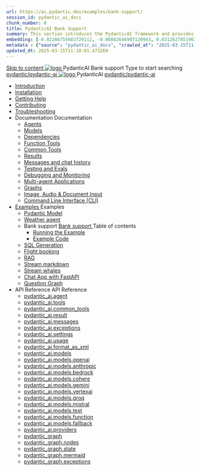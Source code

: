 ```yaml
---
url: https://ai.pydantic.dev/examples/bank-support/
session_id: pydantic_ai_docs
chunk_number: 0
title: PydanticAI Bank Support
summary: This section introduces the PydanticAI framework and provides navigation links to various resources, including installation, help, contributing, and documentation on models and agents.
embedding: [-0.02166755683720112, -0.00882646907120943, 0.03126278519630432, -0.02188110165297985, 0.013780680485069752, 0.003840225748717785, -0.017297031357884407, 0.023205071687698364, 0.00042953406227752566, 0.016314731910824776, 0.015417847782373428, -0.09133971482515335, -0.02051442116498947, -0.04276566579937935, 0.021340124309062958, 0.015318194404244423, -0.026678714901208878, 0.022891873493790627, 0.002758271526545286, 0.044559430330991745, 0.05116504803299904, 0.0026283657643944025, 0.007164387963712215, 0.018848782405257225, 0.0004973786417394876, 0.0010766156483441591, 0.008242783136665821, 0.05019698292016983, 0.021824156865477562, -0.049712952226400375, 0.03667255491018295, -0.017994606867432594, -0.02460022270679474, 0.0002353428426431492, 0.025667941197752953, 0.017980370670557022, 0.0028525865636765957, 0.006943725980818272, -0.006399190053343773, 0.026151973754167557, 0.03359752520918846, -0.05674565210938454, 0.036302413791418076, -0.0016006872756406665, -0.057201214134693146, 0.022479023784399033, 0.008015003055334091, 0.017083488404750824, 0.019161978736519814, 0.009082721546292305, -0.0860438346862793, 0.005395534913986921, -0.048858776688575745, 0.005214022938162088, -0.012833970598876476, -0.0025749800261110067, -0.03006693907082081, 0.024002300575375557, 0.00195392407476902, -0.031547509133815765, 0.021696029230952263, -0.009830123744904995, -0.026579059660434723, 0.0592227578163147, -0.04236705228686333, 0.010670062154531479, -0.06918812543153763, 0.01816544309258461, -0.08131740242242813, -0.020343586802482605, 0.03339821845293045, 0.03177528828382492, -0.030636388808488846, -0.06309501826763153, -0.015489029698073864, -0.03496420755982399, 0.027589833363890648, 0.0829688087105751, -0.014036932960152626, -0.0607033297419548, -0.0009155682055279613, 0.026522114872932434, -0.006178528070449829, -0.01201538648456335, -0.0031177366618067026, -0.021624848246574402, -0.03106347657740116, 0.008748169988393784, -0.015460556373000145, -0.0199876818805933, -0.006513080094009638, 0.0024504128377884626, -0.027917267754673958, -0.00014703367196489125, 0.09976757317781448, 0.022607149556279182, 0.004256635904312134, -0.010591763071715832, 0.0071181198582053185, 0.022180061787366867, 0.02636551670730114, -0.03379683569073677, -0.03963369131088257, 0.019503649324178696, 0.03858020901679993, -0.0063208905048668385, 0.01686994545161724, -0.014542318880558014, -0.012627544812858105, 0.013389184139668941, -0.12174832820892334, -0.02155366726219654, -0.018863018602132797, 0.023262016475200653, -0.06058943644165993, 0.012442474253475666, 0.00869122426956892, -0.01685570925474167, 0.009018657729029655, -0.054268546402454376, -0.03573296219110489, -0.0015802226262167096, 0.018080025911331177, 0.01126798428595066, 0.03801076114177704, 0.009780297055840492, -0.014706036075949669, -0.031148893758654594, -0.043135806918144226, -0.006783568300306797, 0.00608599279075861, 0.005448921117931604, 0.018791837617754936, -0.017353976145386696, -0.006623410619795322, -0.008484799414873123, -0.030949587002396584, 0.003274335293099284, -0.0306079164147377, 0.04609694704413414, 0.03735589236021042, -0.03277182579040527, 0.000421303731855005, 0.04484415799379349, -0.03345516324043274, -0.0010944110108539462, -0.0222654789686203, 0.005075219552963972, -0.03951980173587799, 6.600944470847026e-05, 0.04746362566947937, 0.023945355787873268, -0.036615610122680664, -0.026080792769789696, -0.04413234442472458, 0.018578292801976204, 0.020941508933901787, 0.03587532415986061, 0.0012607970274984837, -0.05176296830177307, -0.020685257390141487, 0.05859636515378952, -0.04900113865733147, -0.004783376585692167, -0.03268640860915184, -0.01025009248405695, -0.05190533027052879, -0.008242783136665821, -0.059393592178821564, -0.06924507021903992, -0.01984531804919243, -0.019546357914805412, -0.013880333863198757, -0.0006126032094471157, 0.016428621485829353, -0.02343285083770752, -0.01953212171792984, -0.025639468804001808, -0.002825893694534898, -0.05119352042675018, -0.029155820608139038, -0.018265096470713615, -0.03331280127167702, -0.024315498769283295, -0.009588107466697693, -0.02694920264184475, -0.003115957137197256, 0.004338494036346674, -0.03208848461508751, 0.062013063579797745, 0.01901961676776409, 0.026977675035595894, 0.030778750777244568, 0.029326654970645905, 0.013880333863198757, -0.0445309579372406, 0.07027008384466171, -0.006851190701127052, 0.01393727958202362, 0.01086936891078949, 0.003274335293099284, 0.004890148527920246, 0.03280029818415642, 0.015289722010493279, 0.007281837053596973, -0.030095411464571953, 0.006819159258157015, 0.003039437346160412, -0.019190451130270958, -0.024059245362877846, 0.049912258982658386, -0.05332895740866661, 0.02740476280450821, -0.015432083979249, -0.02348979562520981, -0.007623506709933281, -0.044901102781295776, 0.007708923891186714, 9.170140401693061e-05, 0.03809617832303047, -0.03166139870882034, 0.0743701159954071, 0.017368212342262268, -0.011695071123540401, -0.007758751045912504, 0.01778106391429901, 0.05956443026661873, -0.051535189151763916, 0.0246714036911726, 0.005317235831171274, 0.015802226960659027, 0.014948052354156971, -0.0011353401932865381, -0.009509808383882046, 0.024372443556785583, -0.046324726194143295, 0.005441803019493818, -0.007064734119921923, 0.0032227288465946913, -0.01015755720436573, 0.006313772406429052, 0.020671021193265915, 0.014634855091571808, 0.010954787023365498, 0.021197762340307236, 0.00475134514272213, -0.014791453257203102, -0.04418928921222687, 0.038238540291786194, 0.04922891780734062, 0.040203142911195755, -0.017610229551792145, 0.0017617347184568644, -0.010093494318425655, -0.00385802099481225, -0.0318891778588295, -0.021596375852823257, 0.004124950617551804, -0.028344353660941124, -0.007737396750599146, -0.0074241990223526955, 0.012720081023871899, -0.02350403182208538, -0.0028009803500026464, -0.010050785727798939, -0.021724501624703407, -0.011638126336038113, 0.027632541954517365, -0.056033842265605927, -0.04492957517504692, 0.02454327791929245, 0.047292791306972504, 0.06685338169336319, -0.02551134303212166, -0.04700806364417076, 0.02188110165297985, -0.016898417845368385, 0.025169672444462776, 0.017467867583036423, 0.013823389075696468, -0.013339357450604439, -0.007523852866142988, 0.04205385223031044, 0.03510656952857971, 0.003146209055557847, 0.04771987721323967, -0.0057621183805167675, -0.024272790178656578, -0.012079449370503426, -0.004950652364641428, 0.03006693907082081, 0.015859171748161316, 0.01765293814241886, -0.03755520284175873, 0.025796066969633102, -0.024244317784905434, 0.06617004424333572, 0.031006531789898872, 0.031148893758654594, -0.007516734767705202, 0.0445309579372406, 0.01595882512629032, -0.021852629259228706, -0.0077160419896245, 0.003979029133915901, 0.009153902530670166, -0.025283562019467354, -0.002359656849876046, 0.05916581302881241, -0.04259483143687248, -0.03496420755982399, 0.019873790442943573, 0.008057711645960808, -0.030095411464571953, -0.016841471195220947, -0.036814916878938675, 0.06457558274269104, -0.020685257390141487, 0.05611925944685936, -0.04080106317996979, -0.06258251518011093, -0.04629625380039215, 0.047492098063230515, 0.03761214762926102, -0.06098805367946625, -0.009267792105674744, 0.018507111817598343, -0.0042352816089987755, -0.021069634705781937, -0.01608695089817047, 0.015659864991903305, -0.03365446999669075, -0.0030287601985037327, 0.025952665135264397, -0.017752591520547867, -0.030294718220829964, -0.013915924355387688, 0.030579444020986557, -0.0018097819993272424, 0.0361885242164135, -0.06360752135515213, -0.03821006789803505, -0.039946891367435455, -0.02975374273955822, -0.017852244898676872, 0.014677563682198524, 0.01350307371467352, 0.029056165367364883, -0.0024913421366363764, -0.004092919174581766, -0.016770290210843086, -0.009588107466697693, 0.020927272737026215, 0.02857213467359543, -0.012606190517544746, 0.00603616563603282, -0.019304342567920685, -0.012819734402000904, -0.026650242507457733, 0.020528659224510193, -0.06468947231769562, -0.007616388611495495, -0.0007091427105478942, 0.00097696203738451, 0.006737300660461187, 0.018848782405257225, -0.017951898276805878, -0.03866562992334366, 0.017069252207875252, -0.007267600391060114, 0.018208151683211327, 0.00497912522405386, -0.011823197826743126, -0.023034237325191498, -0.024571750313043594, -0.04697959125041962, -0.034337811172008514, 0.0012154190335422754, 0.002640822436660528, 0.03112042136490345, 0.012406883761286736, -0.002507357858121395, 0.00869122426956892, 0.01536090299487114, 0.05865330994129181, 0.023802993819117546, -0.004783376585692167, -0.002957578981295228, 0.0065593477338552475, 0.04760598763823509, 0.06076027452945709, -0.032259318977594376, -0.0005792370066046715, -0.005121487192809582, 0.02811657451093197, 0.008164484053850174, -0.007189301308244467, 0.011332047171890736, 0.06366446614265442, 0.014620618894696236, 0.0065629067830741405, -0.0046196598559618, -0.025340506806969643, -0.003101720940321684, 0.0028419094160199165, 0.031348202377557755, 0.07180759310722351, 0.024642931297421455, -0.003083925461396575, -0.026507878676056862, 0.031348202377557755, -0.037925343960523605, 0.023205071687698364, -0.029184293001890182, -0.018151206895709038, -0.040971897542476654, 0.004762022290378809, 0.019389759749174118, 0.019831081852316856, 0.042025379836559296, -0.018834546208381653, -0.08530355244874954, -0.04114273563027382, -0.01796613447368145, -0.06400613486766815, 0.05996304377913475, 0.05626162141561508, -0.026436697691679, -0.0018311364110559225, -0.04342053085565567, 0.012506537139415741, 0.01802307926118374, 0.03633088618516922, -0.004181895405054092, 0.0020962862763553858, -0.03835242986679077, 0.017425157129764557, 0.025995373725891113, 0.014015578664839268, -0.006189205218106508, 0.03217390179634094, -0.046637922525405884, -0.03598921373486519, 0.035135041922330856, -0.0055307792499661446, -0.012741435319185257, -0.0016238210955634713, -0.03559060022234917, -0.022692566737532616, -0.025610996410250664, 0.005046747159212828, -0.012997686862945557, -0.002519814530387521, 0.01770988292992115, -0.017339739948511124, -0.06030471250414848, 0.06787839531898499, 0.002503798808902502, 0.05014003813266754, -0.0031266342848539352, 0.05167755112051964, 0.03237320855259895, -0.054923415184020996, 0.02961137890815735, -0.005050306208431721, 0.002405924489721656, 0.038437847048044205, -0.004886589478701353, 0.027305109426379204, -0.0021514517720788717, 0.025312034413218498, -0.028500953689217567, -0.009837241843342781, -0.016884181648492813, -0.02390264719724655, -0.02766101434826851, 0.029013456776738167, 0.015602919273078442, -0.026223154738545418, 0.012314347550272942, 0.029582906514406204, -0.024301262572407722, -0.009474217891693115, 0.014371484518051147, 0.004242399707436562, 0.07066869735717773, -0.017610229551792145, -0.034935735166072845, 0.0008959933766163886, 0.020742202177643776, -0.008584452793002129, 0.013951515778899193, 0.04367678612470627, -0.018265096470713615, 0.017681410536170006, 0.013140049763023853, -0.04370525851845741, -0.008185838349163532, -0.009018657729029655, -0.00590803986415267, 0.002242207759991288, -0.020073099061846733, -0.016172368079423904, 0.045869164168834686, 0.001323970383964479, -0.05070948600769043, 0.005246054381132126, -0.000608599279075861, -0.004288667347282171, 0.035191986709833145, -0.049257390201091766, -0.010043667629361153, 0.0016051360871642828, 0.0369572788476944, 0.031803760677576065, 0.031746815890073776, -0.0072391279973089695, 0.029440544545650482, -0.003751249285414815, 0.0014458681689575315, 0.02630857191979885, -0.026778368279337883, 0.004833203740417957, 0.024400915950536728, 0.005242495331913233, -0.021923810243606567, -0.030864167958498, -0.03832395747303963, -0.01686994545161724, -0.018065787851810455, 0.026080792769789696, 0.010428045876324177, 0.016357440501451492, -0.007801459636539221, -0.06537281721830368, -0.00040195134351961315, 0.0077801053412258625, 0.008876295760273933, -0.03308502212166786, -0.022479023784399033, -0.005997016094624996, 0.019517885521054268, -0.02069949358701706, 0.004053769167512655, 0.010556171648204327, 0.011225275695323944, 0.01984531804919243, 0.012271638959646225, -0.01171642541885376, 0.02565370500087738, 0.0829688087105751, -0.02259291335940361, 0.005801267921924591, -0.025312034413218498, 0.005658905487507582, 0.023717576637864113, -0.020557131618261337, -0.01477721706032753, 0.02084185555577278, -0.0047335498966276646, 0.007637742906808853, -0.019062325358390808, 0.019062325358390808, 0.023475559428334236, -0.021041162312030792, 0.042879555374383926, 0.03866562992334366, -0.023205071687698364, -0.05110810324549675, 0.0034914379939436913, -0.006943725980818272, 5.35527324245777e-05, -0.013631200417876244, -0.016385912895202637, -0.0018071127124130726, 0.002564302645623684, -0.025098491460084915, -0.020799146965146065, -0.013033278286457062, 0.009004421532154083, -0.029469016939401627, -0.025240853428840637, 0.003235185518860817, 0.014542318880558014, -0.0410003699362278, 0.006473930086940527, -0.0010766156483441591, 0.014520964585244656, 0.01513312291353941, -0.0073530180379748344, 0.011609653942286968, -0.01654251106083393, -0.013460365124046803, -0.018905727192759514, -0.019546357914805412, 0.0016006872756406665, 0.04552749544382095, -0.01061311736702919, -0.039889946579933167, 0.005655346438288689, -0.0016594117041677237, -0.03667255491018295, -0.02161061204969883, 0.03117736615240574, -0.00029629174969159067, 0.0014405295951291919, 0.008513271808624268, 0.020614076405763626, -0.005609078798443079, 0.002445074263960123, -0.016257787123322487, -0.013581372797489166, -0.008370908908545971, -0.03783992677927017, -0.01608695089817047, 0.02669295109808445, -0.051136575639247894, 0.01686994545161724, 0.04381914809346199, -0.04054481163620949, 0.0003623568045441061, 0.007089647464454174, 0.02778914012014866, -0.007388608530163765, -0.0019681602716445923, 0.003345516510307789, -0.010947668924927711, -0.04270872101187706, -0.02865755185484886, -0.0074241990223526955, -0.03507809713482857, 0.042082324624061584, 0.04213926941156387, 0.010470754466950893, -0.013318002223968506, 0.018378986045718193, 0.003521689912304282, -0.025112727656960487, 0.005142841953784227, -0.03470795229077339, 0.012065213173627853, 0.027903031557798386, -0.003046555444598198, -0.024956129491329193, 0.026208918541669846, -0.015987297520041466, -0.01595882512629032, 0.006545111536979675, 0.017211614176630974, -0.0151758324354887, -0.001051702187396586, 0.005114369094371796, 0.029013456776738167, -0.00706117507070303, 0.023532504215836525, -0.02317659929394722, -0.002334743272513151, -0.03314196690917015, -0.02017275243997574, 0.038494791835546494, -0.056147731840610504, 0.04333511367440224, 0.01711196079850197, -0.019574830308556557, -0.02694920264184475, 0.029440544545650482, 0.03396767005324364, 0.032971132546663284, 0.019290104508399963, 0.014891107566654682, -0.032060012221336365, 0.008620043285191059, 0.030949587002396584, 0.02857213467359543, -0.00696863979101181, -0.0057656774297356606, 0.001895199529826641, -0.0657714307308197, -0.00941015500575304, 0.01523277722299099, -0.017268558964133263, 0.0031586657278239727, -0.07243399322032928, 0.030095411464571953, 0.07414233684539795, -0.012136395089328289, 0.021439777687191963, 0.01796613447368145, 0.004164100158959627, 0.04154134914278984, 0.017866481095552444, -0.0132183488458395, 0.01634320430457592, 0.009509808383882046, -0.0005547684850171208, 0.023347433656454086, -0.023219307884573936, 0.030579444020986557, -0.02337590605020523, -0.14145128428936005, -0.033227384090423584, 0.006594938226044178, -0.00213187700137496, -0.017567520961165428, -0.0250557828694582, -0.00011255527351750061, -0.0032512012403458357, 0.01132492907345295, 0.03504962474107742, -0.038181595504283905, -0.031091948971152306, 0.00891900435090065, -0.021567903459072113, 0.01201538648456335, -0.023262016475200653, 0.008513271808624268, 0.0018400340341031551, 0.008513271808624268, -0.009232201613485813, -0.037412840873003006, -0.031547509133815765, 0.028273172676563263, -0.014805689454078674, -0.008733933791518211, -0.003448729170486331, -0.02995304949581623, -0.021582139655947685, 0.022379370406270027, -0.017097724601626396, -0.014720272272825241, 0.008840705268085003, 0.006488166283816099, 0.006399190053343773, -0.018848782405257225, 0.02030087821185589, -0.023020001128315926, -0.06150055676698685, 0.02095574513077736, -0.031547509133815765, -0.0009885289473459125, -0.007758751045912504, -0.02246478758752346, -0.01113273948431015, -0.015289722010493279, -0.019560594111680984, -0.04037397727370262, 0.023973828181624413, 0.04809001833200455, -0.021952282637357712, -0.0065557886846363544, -0.00709676556289196, 0.012670253403484821, -0.0012857104884460568, -0.009758942760527134, 0.0076662153005599976, -0.005868889857083559, 0.0014049389865249395, 0.009701997973024845, -0.009267792105674744, 0.0038295486010611057, -0.007264041341841221, 0.011011731810867786, -0.03171834349632263, 0.04250941425561905, 0.0034949970431625843, -0.017667174339294434, 0.022023463621735573, -0.011211039498448372, -0.01406540535390377, -0.004591187462210655, -0.010506344959139824, 0.001014332054182887, -0.001781309605576098, 0.017951898276805878, 0.022123116999864578, -0.03000999428331852, 0.008249901235103607, -0.023845702409744263, 0.01874912902712822, -0.01574528217315674, -0.0030714687891304493, -0.006360040511935949, -0.004320698790252209, 0.002736917231231928, 0.017866481095552444, -0.013723735697567463, 0.004381203092634678, -0.02714850939810276, -0.044901102781295776, -0.033483635634183884, -0.05945054069161415, -0.0029237677808851004, 0.0037761626299470663, -0.013723735697567463, 0.01464909128844738, -0.022350896149873734, 0.0065629067830741405, -0.1006786897778511, -0.001829356886446476, -0.015033469535410404, -0.0031835793051868677, 0.04877335950732231, -0.02474258467555046, 0.010449400171637535, 0.032259318977594376, 0.0013907026732340455, -0.019361287355422974, 0.0026141295675188303, 0.003050114493817091, -0.0367010273039341, -0.0036943042650818825, 0.03633088618516922, -0.03729894757270813, 0.04965600743889809, -0.005886685103178024, 0.027262400835752487, -0.0030696892645210028, -0.01836474984884262, -0.004338494036346674, -0.014442665502429008, 0.048602525144815445, -0.0402316153049469, -0.0006001464789733291, -0.0011531354393810034, 0.030864167958498, 0.03345516324043274, 0.014990760944783688, -0.022678330540657043, -0.03208848461508751, -0.011025968007743359, 0.01927586831152439, -0.01025009248405695, 0.04441706836223602, -0.0023400820791721344, 0.02911311201751232, 0.005755000282078981, -0.0064383395947515965, 0.0016691992059350014, -0.013702381402254105, 0.027831848710775375, 0.006000575143843889, 0.03356905281543732, 0.009474217891693115, -0.026208918541669846, 0.005865330807864666, -0.005915157962590456, 0.020856091752648354, 0.02363215945661068, 0.04646708816289902, 0.00675153685733676, 0.020614076405763626, 0.01752481237053871, 0.029582906514406204, -0.0536421537399292, 0.021268943324685097, 0.008975949138402939, 0.002069593407213688, 0.005082337651401758, -0.0024664285592734814, -0.004690841306000948, -0.019774137064814568, -0.023674868047237396, -0.0008977729012258351, -0.0495990589261055, 0.0063707176595926285, -0.015432083979249, -0.013723735697567463, -0.01477721706032753, 0.030579444020986557, -0.0035679577849805355, -0.01123239379376173, -0.016058478504419327, 0.015731045976281166, 0.005587724037468433, 0.009096957743167877, -0.0026906493585556746, -0.0313766747713089, 0.04342053085565567, -0.05079490318894386, -0.025625232607126236, 0.025753358379006386, -0.018663709983229637, -0.01725432276725769, -0.004160541109740734, -0.024045009166002274, 0.0068120406940579414, -0.018336277455091476, 0.011211039498448372, -0.025084255263209343, 0.010456518270075321, 0.009637934155762196, -0.00675153685733676, 0.010371101088821888, -0.021397069096565247, 0.016172368079423904, 0.01419353112578392, 0.01123239379376173, 0.050282400101423264, 0.01810849830508232, -0.010912078432738781, 0.026977675035595894, -0.013325121253728867, 0.03536282107234001, -0.006292418111115694, -0.033768363296985626, -0.01725432276725769, 0.0036765090189874172, 0.013624081388115883, 0.012193339876830578, 0.009175256825983524, -0.011737779714167118, -0.029639851301908493, -0.0024361766409128904, 0.06127277761697769, -5.6722517911111936e-05, -0.054126184433698654, 0.0032850124407559633, 0.025482870638370514, -0.0132183488458395, -0.005836858414113522, 0.04473026841878891, -0.014115232042968273, -0.010563289746642113, -0.007431317586451769, 0.0005463157431222498, -0.019774137064814568, -0.012058095075190067, 0.018051551654934883, 0.0018578293966129422, -0.03963369131088257, 0.043392058461904526, 0.003939879592508078, -0.007858404889702797, 0.02669295109808445, -0.019631775096058846, 0.020671021193265915, -0.004996920470148325, 0.017923425883054733, -0.008114656433463097, -0.01699807122349739, -0.010591763071715832, -0.033825308084487915, -0.017752591520547867, -0.0009609461994841695, -0.006053961347788572, -0.004466620273888111, -0.002809877973049879, 0.036615610122680664, -0.01829356886446476, -0.004366966895759106, 0.02787455916404724, -0.0018649474950507283, 0.04037397727370262, -0.007673333398997784, -0.05227547511458397, 0.003119516186416149, -0.011417464353144169, -0.005623314995318651, 0.04920044541358948, 0.003840225748717785, -0.030237773433327675, -0.013887451961636543, -0.008769524283707142, -0.01947517693042755, -0.007772987242788076, -0.02669295109808445, 0.0027351377066224813, -0.018663709983229637, 0.014207767322659492, 0.044502485543489456, 0.026322808116674423, 0.030437082052230835, 0.07528124004602432, 0.06036165729165077, -0.01190861500799656, -0.02786032110452652, 0.01913350634276867, -0.01337494794279337, -0.015489029698073864, 0.013887451961636543, 0.019090797752141953, 0.03354058042168617, -0.012976332567632198, -0.0013515530154109001, 0.02492765709757805, -0.01380203478038311, 0.02565370500087738, 0.03573296219110489, -0.011830315925180912, -0.00753808906301856, 0.0447872132062912, -0.006413426250219345, 0.027717959135770798, 0.0412566252052784, 0.005317235831171274, -0.0004513332969509065, -0.0023845701944082975, 0.014172176830470562, 0.01705501601099968, 0.013958633877336979, -0.014691799879074097, -0.013239703141152859, 0.020671021193265915, -0.013752208091318607, -0.023717576637864113, 0.021696029230952263, 0.020001918077468872, -0.022251242771744728, 0.009082721546292305, 0.0021852629724889994, -0.004989802371710539, -0.014464019797742367, 0.022692566737532616, -0.036615610122680664, -0.006456134840846062, -0.029440544545650482, -0.008513271808624268, -0.028500953689217567, -0.03359752520918846, -0.023447087034583092, 0.004961329512298107, 0.0178380087018013, 0.02168179303407669, 0.012349938042461872, -0.002720901509746909, 0.02454327791929245, 0.005594842601567507, -0.01477721706032753, 0.016371676698327065, -0.033483635634183884, -0.0009155682055279613, 0.032060012221336365, 0.004470179323107004, 0.022180061787366867, 0.013075986877083778, 0.017140433192253113, -0.016770290210843086, -0.007559443358331919, 0.009545398876070976, 0.009168138727545738, -0.01927586831152439, 0.011937087401747704, 0.02095574513077736, 0.02655058726668358, 0.0480615459382534, 0.002564302645623684, -0.010499226860702038, -0.00953828077763319, 0.025155436247587204, 0.02656482346355915, -0.016101187095046043, 0.033825308084487915, -0.008662751875817776, 0.029155820608139038, 0.003178240731358528, -0.01015755720436573, 0.011211039498448372, 0.005164196249097586, 0.02793150395154953, -0.002039341488853097, -0.007744514849036932, -0.010541935451328754, -0.022180061787366867, -0.001743939472362399, -0.015289722010493279, 0.018592528998851776, 0.026593295857310295, -0.019389759749174118, 0.026678714901208878, 0.001444088644348085, 0.007737396750599146, -0.01061311736702919, -0.014079641550779343, -0.011801843531429768, -0.02336166985332966, 0.0007304970640689135, -0.029155820608139038, -0.03470795229077339, 0.008413617499172688, 0.0049186209216713905, -0.009253555908799171, 0.01914774253964424, -0.02494189329445362, -0.025155436247587204, -0.04322122409939766, -0.008577334694564342, 0.0028276732191443443, 0.029839159920811653, 0.019774137064814568, -0.0024877828545868397, -0.007345899939537048, -0.004769140388816595, 0.012449592351913452, 0.00016249333566520363, -0.0019468058599159122, 0.014706036075949669, -0.03385378047823906, 0.02044324018061161, 0.020984217524528503, 0.014222003519535065, 0.005142841953784227, 0.007986530661582947, 0.00497912522405386, 0.0021888220217078924, -0.07596457749605179, 0.041057318449020386, 0.010840896517038345, -0.01920468732714653, -0.020656784996390343, 0.021710265427827835, 0.012926505878567696, 0.004164100158959627, 0.008968831039965153, -0.040260087698698044, -0.008876295760273933, -0.035248931497335434, 0.0026906493585556746, 0.010442282073199749, 0.02551134303212166, 0.001492135925218463, 0.0151758324354887, 0.010271447710692883, -0.029696796089410782, 0.009004421532154083, 0.0005925834993831813, 0.012164867483079433, -0.013246821239590645, 0.017695646733045578, 0.00722845084965229, -0.01803731545805931, 0.020229697227478027, -0.041883017867803574, -0.0014049389865249395, -0.07055480778217316, -0.0038153124041855335, -0.002138995099812746, -0.05324353650212288, 0.004398998338729143, -0.021197762340307236, -0.007345899939537048, -0.01445690169930458, 0.020941508933901787, -0.01940399594604969, 0.004149863962084055, 0.006466811988502741, -0.00017472761101089418, -0.011595417745411396, 0.09196611493825912, -0.005367062520235777, -0.01947517693042755, 0.029212765395641327, 0.013787798583507538, 0.013026160188019276, 0.00310883903875947, -0.001234104041941464, -0.003204933600500226, -0.021909574046730995, -0.022379370406270027, 0.030807223170995712, 0.007858404889702797, -0.010484990663826466, 0.01862100139260292, -0.01583069935441017, -0.005043188109993935, 0.026251627132296562, 0.02253596857190132, 0.0053350310772657394, 0.014905343763530254, 0.039889946579933167, -0.027162745594978333, -0.014592146500945091, 0.01507617812603712, 0.0011949543841183186, 0.010200265794992447, -0.025924192741513252, 0.033227384090423584, 0.04939975216984749, 0.010840896517038345, -0.054126184433698654, -0.007143033668398857, 0.00035635087988339365, -0.025938428938388824, 0.03442322835326195, -0.0050609833560884, -0.013887451961636543, -0.017154669389128685, 0.007523852866142988, 0.018763365224003792, 0.015047705732285976, -0.017225850373506546, -0.009815887548029423, 0.008043475449085236, 0.015275485813617706, 0.0404878668487072, -0.025155436247587204, 0.00497912522405386, 0.008064829744398594, -0.02585301175713539, 0.025482870638370514, -0.008470563217997551, -0.010670062154531479, -0.013695263303816319, -0.0205001849681139, -0.0026052319444715977, 0.06389224529266357, 0.03243015334010124, 0.025696413591504097, -0.036302413791418076, 0.013303766027092934, -0.001340875867754221, 0.02786032110452652, -0.013417656533420086, -0.06508809328079224, 0.0006873434758745134, -0.009495572187006474, -0.0025909957475960255, 0.043904565274715424, -0.013189876452088356, 0.007844168692827225, 0.007388608530163765, 0.006402749102562666, 0.015474793501198292, 0.02740476280450821, 0.005918717011809349, 0.0016113644232973456, 0.013204112648963928, 0.03257251903414726, 0.0005169534706510603, -0.012983450666069984, -0.007039820775389671, 0.036757972091436386, -0.017610229551792145, -0.03277182579040527, 0.013915924355387688, 0.0007313868263736367, -0.02773219533264637, 0.0092393197119236, -0.002108743181452155, 0.015403611585497856, -0.01640014909207821, 0.038836464285850525, 0.007808577734977007, 0.02674989588558674, -0.023133890703320503, 0.01291938778012991, 0.003475422039628029, 0.02096998132765293, 0.01042092777788639, 0.01116832997649908, -0.046780284494161606, 0.010363982990384102, -0.014086759649217129, 0.01178760640323162, -0.004986243322491646, -0.01672758162021637, -0.015517502091825008, 0.019105033949017525, 0.026436697691679, 0.010406691581010818, 0.016941126435995102, -0.0033259415067732334, -0.009132548235356808, 0.00750249857082963, -0.023603687062859535, -0.014570792205631733, -0.025226617231965065, -0.021183526143431664, 0.004559156019240618, -0.01087648794054985, -0.0123357018455863, -0.016314731910824776, 0.002954019932076335, 0.024571750313043594, 0.004313580691814423, -0.013773562386631966, -0.007007789332419634, -0.02266409434378147, 0.0007780995219945908, 0.010299920104444027, -0.0068120406940579414, -0.008086184039711952, -0.004381203092634678, -0.006295977160334587, 0.005470275413244963, -0.009061367250978947, -0.026194682344794273, 0.02702038362622261, 0.0018631679704412818, 0.02851518988609314, 0.015859171748161316, -0.03601768612861633, 0.016257787123322487, -0.02064254879951477, 0.00852750800549984, 0.004295785445719957, -0.002964697079733014, 0.014933816157281399, -0.01654251106083393, -0.004089360125362873, 0.010940550826489925, 0.024002300575375557, 0.0171973779797554, -0.06030471250414848, 0.025297798216342926, -0.018065787851810455, -0.022450551390647888, -0.010114848613739014, 0.0036943042650818825, 0.005619755946099758, -0.013047514483332634, 0.00023867946583777666, 0.0006526426295749843, 0.00875528808683157, 0.019290104508399963, 0.013289529830217361, 0.022123116999864578, -0.0002157680137315765, 0.00856309849768877, -0.024258553981781006, 0.002569641452282667, 0.014620618894696236, 0.031348202377557755, -0.020016154274344444, 0.005580605939030647, -0.010435163974761963, 0.005181991495192051, -0.009260674007236958, -0.014364366419613361, -0.02208040840923786, 0.004295785445719957, -0.014172176830470562, -0.001454765792004764, 0.024002300575375557, -0.024956129491329193, -0.007794341538101435, -0.005534338299185038, -0.034138504415750504, 0.004352730233222246, 0.0033686503302305937, 0.017595993354916573, 0.00709676556289196, 0.0015419627306982875, 0.046125419437885284, 0.009915540926158428, -0.020400531589984894, 0.010755479335784912, 0.00084260746371001, -0.020927272737026215, 0.009346092119812965, -0.013944397680461407, -0.00944574549794197, -0.0270773284137249, 0.01947517693042755, -0.0005409771110862494, 0.006082433741539717, -0.007317427545785904, -0.006053961347788572, -0.00501471571624279, -0.014236239716410637, -0.008271255530416965, 0.02135436050593853, 0.02381723001599312, 0.0031871383544057608, 0.008555980399250984, -0.002128317952156067, 0.007345899939537048, -0.015346666797995567, -0.011033086106181145, 0.008356672711670399, 0.005534338299185038, -0.015916116535663605, 0.014734508469700813, -0.003039437346160412, 0.0229061096906662, -0.018051551654934883, -0.0040003834292292595, 0.016044242307543755, 0.026934966444969177, -0.015674101188778877, -0.0023365230299532413, 0.00208382960408926, -0.0038971707690507174, -0.02037205919623375, -0.011367637664079666, 0.011253748089075089, 0.03769756481051445, -0.02109810709953308, -0.02082761935889721, 0.014143704436719418, -0.013168522156774998, 0.012506537139415741, -0.020799146965146065, 0.0018560497555881739, 0.002324066124856472, 0.0009062256431207061, -0.032316263765096664, 0.020258169621229172, 0.0040003834292292595, 0.013602727092802525, -0.019233159720897675, -0.031604453921318054, 0.0036355797201395035, -0.04726431891322136, -0.00047291009104810655, -0.00039149660733528435, -0.013474601320922375, 0.008221428841352463, -0.03294266015291214, -0.0031675633508712053, 0.00950269028544426, -0.0036943042650818825, 0.014485374093055725, 0.016428621485829353, -0.043904565274715424, 0.001412946847267449, -0.04216774180531502, -0.005488070659339428, 0.003882934572175145, 0.01823662407696247, 0.0026016728952527046, 0.002685310784727335, -0.0076662153005599976, 0.01500499714165926, 0.01425759494304657, 0.002283137058839202, 0.0065593477338552475, -0.0389503538608551, 0.015090414322912693, -0.006292418111115694, -0.012221812270581722, -0.020357822999358177, 0.024258553981781006, 0.01679876260459423, -0.006513080094009638, -0.013495955616235733, 0.018706420436501503, -0.00040973679278977215, 0.05051017925143242, 0.022023463621735573, 0.019318578764796257, -0.01621507667005062, 0.02878567762672901, 0.02924123778939247, 0.006637646816670895, 0.009047131054103374, 0.0035750758834183216, 0.0024628695100545883, -0.010812424123287201, -0.016770290210843086, 0.027817612513899803, 0.010356864891946316, 0.010449400171637535, 0.02793150395154953, 0.01061311736702919, 0.032259318977594376, -0.037270475178956985, 0.025354743003845215, 0.010178911499679089, -0.005915157962590456, 0.012492300942540169, -0.012179103679955006, 0.0178380087018013, 0.04720737412571907, 0.0006539772730320692, 0.011410346254706383, -0.013011923059821129, 0.010264329612255096, 0.007338781841099262, -0.020272405818104744, 0.020913036540150642, -0.0019325695466250181, 0.025810303166508675, 0.014592146500945091, -0.035448238253593445, -0.006826277356594801, 0.003537705633789301, 0.007630624808371067, 0.012705843895673752, 0.005694495979696512, 0.03584685176610947, -0.008612925186753273, 0.027262400835752487, -0.0024219404440373182, -0.01015755720436573, 0.01966024748980999, 0.025440162047743797, -0.0010721668368205428, -0.02180992066860199, 0.0020090893376618624, -0.00927491020411253, -0.02924123778939247, 0.012456710450351238, 0.012421119958162308, 0.00457339221611619, 0.0029718151781708, -0.013972870074212551, -0.008961712941527367, 0.013567136600613594, 0.01823662407696247, 0.03294266015291214, -0.015432083979249, -0.0030999411828815937, -0.006089551839977503, -0.014549437910318375, 0.019959209486842155, -0.041512876749038696, 0.010662944056093693, -0.010164675302803516, -0.012727199122309685, -0.005367062520235777, 0.018635237589478493, -0.013168522156774998, 0.030864167958498, 0.004466620273888111, -0.029383599758148193, -0.0015384036814793944, -0.006317331455647945, 0.006822718307375908, -0.0012154190335422754, 0.0394628569483757, -0.026450933888554573, -0.026707187294960022, -0.025924192741513252, -0.04259483143687248, 0.015275485813617706, 0.026863785460591316, -0.04737820848822594, 0.013189876452088356, -0.015318194404244423, 0.012584836222231388, -0.004641014151275158, 0.007207096554338932, -0.0023543182760477066, -0.010050785727798939, 0.011502882465720177, -0.009395918808877468]
metadata : {"source": "pydantic_ai_docs", "crawled_at": "2025-03-15T11:18:01.473269", "url_path": "/examples/bank-support/", "chunk_size": 4823}
updated_dt: 2025-03-15T11:18:01.473269
---
```

[ Skip to content ](https://ai.pydantic.dev/examples/bank-support/#running-the-example)
[ ![logo](https://ai.pydantic.dev/img/logo-white.svg) ](https://ai.pydantic.dev/ "PydanticAI")
PydanticAI 
Bank support 
Type to start searching
[ pydantic/pydantic-ai  ](https://github.com/pydantic/pydantic-ai "Go to repository")
[ ![logo](https://ai.pydantic.dev/img/logo-white.svg) ](https://ai.pydantic.dev/ "PydanticAI") PydanticAI 
[ pydantic/pydantic-ai  ](https://github.com/pydantic/pydantic-ai "Go to repository")
  * [ Introduction  ](https://ai.pydantic.dev/)
  * [ Installation  ](https://ai.pydantic.dev/install/)
  * [ Getting Help  ](https://ai.pydantic.dev/help/)
  * [ Contributing  ](https://ai.pydantic.dev/contributing/)
  * [ Troubleshooting  ](https://ai.pydantic.dev/troubleshooting/)
  * Documentation  Documentation 
    * [ Agents  ](https://ai.pydantic.dev/agents/)
    * [ Models  ](https://ai.pydantic.dev/models/)
    * [ Dependencies  ](https://ai.pydantic.dev/dependencies/)
    * [ Function Tools  ](https://ai.pydantic.dev/tools/)
    * [ Common Tools  ](https://ai.pydantic.dev/common_tools/)
    * [ Results  ](https://ai.pydantic.dev/results/)
    * [ Messages and chat history  ](https://ai.pydantic.dev/message-history/)
    * [ Testing and Evals  ](https://ai.pydantic.dev/testing-evals/)
    * [ Debugging and Monitoring  ](https://ai.pydantic.dev/logfire/)
    * [ Multi-agent Applications  ](https://ai.pydantic.dev/multi-agent-applications/)
    * [ Graphs  ](https://ai.pydantic.dev/graph/)
    * [ Image, Audio & Document Input  ](https://ai.pydantic.dev/input/)
    * [ Command Line Interface (CLI)  ](https://ai.pydantic.dev/cli/)
  * [ Examples  ](https://ai.pydantic.dev/examples/)
Examples 
    * [ Pydantic Model  ](https://ai.pydantic.dev/examples/pydantic-model/)
    * [ Weather agent  ](https://ai.pydantic.dev/examples/weather-agent/)
    * Bank support  [ Bank support  ](https://ai.pydantic.dev/examples/bank-support/) Table of contents 
      * [ Running the Example  ](https://ai.pydantic.dev/examples/bank-support/#running-the-example)
      * [ Example Code  ](https://ai.pydantic.dev/examples/bank-support/#example-code)
    * [ SQL Generation  ](https://ai.pydantic.dev/examples/sql-gen/)
    * [ Flight booking  ](https://ai.pydantic.dev/examples/flight-booking/)
    * [ RAG  ](https://ai.pydantic.dev/examples/rag/)
    * [ Stream markdown  ](https://ai.pydantic.dev/examples/stream-markdown/)
    * [ Stream whales  ](https://ai.pydantic.dev/examples/stream-whales/)
    * [ Chat App with FastAPI  ](https://ai.pydantic.dev/examples/chat-app/)
    * [ Question Graph  ](https://ai.pydantic.dev/examples/question-graph/)
  * API Reference  API Reference 
    * [ pydantic_ai.agent  ](https://ai.pydantic.dev/api/agent/)
    * [ pydantic_ai.tools  ](https://ai.pydantic.dev/api/tools/)
    * [ pydantic_ai.common_tools  ](https://ai.pydantic.dev/api/common_tools/)
    * [ pydantic_ai.result  ](https://ai.pydantic.dev/api/result/)
    * [ pydantic_ai.messages  ](https://ai.pydantic.dev/api/messages/)
    * [ pydantic_ai.exceptions  ](https://ai.pydantic.dev/api/exceptions/)
    * [ pydantic_ai.settings  ](https://ai.pydantic.dev/api/settings/)
    * [ pydantic_ai.usage  ](https://ai.pydantic.dev/api/usage/)
    * [ pydantic_ai.format_as_xml  ](https://ai.pydantic.dev/api/format_as_xml/)
    * [ pydantic_ai.models  ](https://ai.pydantic.dev/api/models/base/)
    * [ pydantic_ai.models.openai  ](https://ai.pydantic.dev/api/models/openai/)
    * [ pydantic_ai.models.anthropic  ](https://ai.pydantic.dev/api/models/anthropic/)
    * [ pydantic_ai.models.bedrock  ](https://ai.pydantic.dev/api/models/bedrock/)
    * [ pydantic_ai.models.cohere  ](https://ai.pydantic.dev/api/models/cohere/)
    * [ pydantic_ai.models.gemini  ](https://ai.pydantic.dev/api/models/gemini/)
    * [ pydantic_ai.models.vertexai  ](https://ai.pydantic.dev/api/models/vertexai/)
    * [ pydantic_ai.models.groq  ](https://ai.pydantic.dev/api/models/groq/)
    * [ pydantic_ai.models.mistral  ](https://ai.pydantic.dev/api/models/mistral/)
    * [ pydantic_ai.models.test  ](https://ai.pydantic.dev/api/models/test/)
    * [ pydantic_ai.models.function  ](https://ai.pydantic.dev/api/models/function/)
    * [ pydantic_ai.models.fallback  ](https://ai.pydantic.dev/api/models/fallback/)
    * [ pydantic_ai.providers  ](https://ai.pydantic.dev/api/providers/)
    * [ pydantic_graph  ](https://ai.pydantic.dev/api/pydantic_graph/graph/)
    * [ pydantic_graph.nodes  ](https://ai.pydantic.dev/api/pydantic_graph/nodes/)
    * [ pydantic_graph.state  ](https://ai.pydantic.dev/api/pydantic_graph/state/)
    * [ pydantic_graph.mermaid  ](https://ai.pydantic.dev/api/pydantic_graph/mermaid/)
    * [ pydantic_graph.exceptions  ](https://ai.pydantic.dev/api/pydantic_graph/exceptions/)